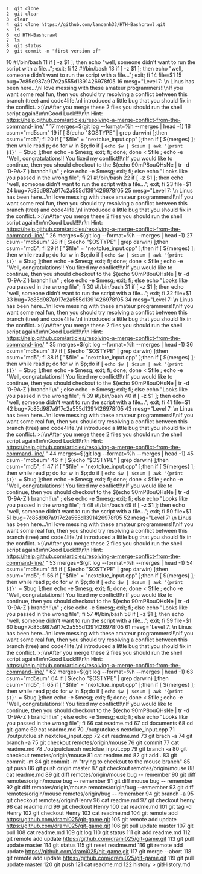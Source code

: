     1  git clone
    2  git clear
    3  clear
    4  git clone https://github.com/lanoanh33/HTH-Bashcrawl.git
    5  ls
    6  cd HTH-Bashcrawl
    7  ls
    8  git status
    9  git commit -m "first version of"
   10  #!/bin/bash
   11  if [ -z $1 ]; then    echo "well, someone didn't want to run the script with a file...";   exit; fi
   12  #!/bin/bash
   13  if [ -z $1 ]; then    echo "well, someone didn't want to run the script with a file...";   exit; fi
   14  file=$1
   15  bug=7c85d987a917c2a555d1391426978f05
   16  mesg="Level 7: \n Linus has been here...\nI love messing with these amateur programmers!!\nIf you want some real fun, then you should try resolving a conflict between this branch (tree) and code4life.\nI introduced a little bug that you should fix in the conflict. >:)\nAfter you merge these 2 files you should run the shell script again!!\n\nGood Luck!!!\n\n Hint: https://help.github.com/articles/resolving-a-merge-conflict-from-the-command-line/ "
   17  merges=$(git log --format=%h --merges | head -1)
   18  csum="md5sum"
   19  if [ $(echo "$OSTYPE" | grep darwin) ];then     csum="md5"; fi
   20  if [ "$file" = "nextclue_input.cpp" ];then    if [ ${merges} ]; then      while read p; do        for w in $p;do          if [ `echo $w | $csum | awk '{print $1}'` = $bug ];then            echo -e $mesg;            exit;          fi;        done;     done < $file ;     echo -e "Well, congratulations!! You fixed my conflict!!\nIf you would like to continue, then you should checkout to the $(echo 90mP8ouQHsNe | tr -d '0-9A-Z') branch!!\n" ;    else       echo -e $mesg;       exit;    fi;  else    echo "Looks like you passed in the wrong file"; fi
   21  #!/bin/bash
   22  if [ -z $1 ]; then    echo "well, someone didn't want to run the script with a file...";   exit; fi
   23  file=$1
   24  bug=7c85d987a917c2a555d1391426978f05
   25  mesg="Level 7: \n Linus has been here...\nI love messing with these amateur programmers!!\nIf you want some real fun, then you should try resolving a conflict between this branch (tree) and code4life.\nI introduced a little bug that you should fix in the conflict. >:)\nAfter you merge these 2 files you should run the shell script again!!\n\nGood Luck!!!\n\n Hint: https://help.github.com/articles/resolving-a-merge-conflict-from-the-command-line/ "
   26  merges=$(git log --format=%h --merges | head -1)
   27  csum="md5sum"
   28  if [ $(echo "$OSTYPE" | grep darwin) ];then     csum="md5"; fi
   29  if [ "$file" = "nextclue_input.cpp" ];then    if [ ${merges} ]; then      while read p; do        for w in $p;do          if [ `echo $w | $csum | awk '{print $1}'` = $bug ];then            echo -e $mesg;            exit;          fi;        done;     done < $file ;     echo -e "Well, congratulations!! You fixed my conflict!!\nIf you would like to continue, then you should checkout to the $(echo 90mP8ouQHsNe | tr -d '0-9A-Z') branch!!\n" ;    else       echo -e $mesg;       exit;    fi;  else    echo "Looks like you passed in the wrong file"; fi
   30  #!/bin/bash
   31  if [ -z $1 ]; then    echo "well, someone didn't want to run the script with a file...";   exit; fi
   32  file=$1
   33  bug=7c85d987a917c2a555d1391426978f05
   34  mesg="Level 7: \n Linus has been here...\nI love messing with these amateur programmers!!\nIf you want some real fun, then you should try resolving a conflict between this branch (tree) and code4life.\nI introduced a little bug that you should fix in the conflict. >:)\nAfter you merge these 2 files you should run the shell script again!!\n\nGood Luck!!!\n\n Hint: https://help.github.com/articles/resolving-a-merge-conflict-from-the-command-line/ "
   35  merges=$(git log --format=%h --merges | head -1)
   36  csum="md5sum"
   37  if [ $(echo "$OSTYPE" | grep darwin) ];then     csum="md5"; fi
   38  if [ "$file" = "nextclue_input.cpp" ];then    if [ ${merges} ]; then      while read p; do        for w in $p;do          if [ `echo $w | $csum | awk '{print $1}'` = $bug ];then            echo -e $mesg;            exit;          fi;        done;     done < $file ;     echo -e "Well, congratulations!! You fixed my conflict!!\nIf you would like to continue, then you should checkout to the $(echo 90mP8ouQHsNe | tr -d '0-9A-Z') branch!!\n" ;    else       echo -e $mesg;       exit;    fi;  else    echo "Looks like you passed in the wrong file"; fi
   39  #!/bin/bash
   40  if [ -z $1 ]; then    echo "well, someone didn't want to run the script with a file...";   exit; fi
   41  file=$1
   42  bug=7c85d987a917c2a555d1391426978f05
   43  mesg="Level 7: \n Linus has been here...\nI love messing with these amateur programmers!!\nIf you want some real fun, then you should try resolving a conflict between this branch (tree) and code4life.\nI introduced a little bug that you should fix in the conflict. >:)\nAfter you merge these 2 files you should run the shell script again!!\n\nGood Luck!!!\n\n Hint: https://help.github.com/articles/resolving-a-merge-conflict-from-the-command-line/ "
   44  merges=$(git log --format=%h --merges | head -1)
   45  csum="md5sum"
   46  if [ $(echo "$OSTYPE" | grep darwin) ];then     csum="md5"; fi
   47  if [ "$file" = "nextclue_input.cpp" ];then    if [ ${merges} ]; then      while read p; do        for w in $p;do          if [ `echo $w | $csum | awk '{print $1}'` = $bug ];then            echo -e $mesg;            exit;          fi;        done;     done < $file ;     echo -e "Well, congratulations!! You fixed my conflict!!\nIf you would like to continue, then you should checkout to the $(echo 90mP8ouQHsNe | tr -d '0-9A-Z') branch!!\n" ;    else       echo -e $mesg;       exit;    fi;  else    echo "Looks like you passed in the wrong file"; fi
   48  #!/bin/bash
   49  if [ -z $1 ]; then    echo "well, someone didn't want to run the script with a file...";   exit; fi
   50  file=$1
   51  bug=7c85d987a917c2a555d1391426978f05
   52  mesg="Level 7: \n Linus has been here...\nI love messing with these amateur programmers!!\nIf you want some real fun, then you should try resolving a conflict between this branch (tree) and code4life.\nI introduced a little bug that you should fix in the conflict. >:)\nAfter you merge these 2 files you should run the shell script again!!\n\nGood Luck!!!\n\n Hint: https://help.github.com/articles/resolving-a-merge-conflict-from-the-command-line/ "
   53  merges=$(git log --format=%h --merges | head -1)
   54  csum="md5sum"
   55  if [ $(echo "$OSTYPE" | grep darwin) ];then     csum="md5"; fi
   56  if [ "$file" = "nextclue_input.cpp" ];then    if [ ${merges} ]; then      while read p; do        for w in $p;do          if [ `echo $w | $csum | awk '{print $1}'` = $bug ];then            echo -e $mesg;            exit;          fi;        done;     done < $file ;     echo -e "Well, congratulations!! You fixed my conflict!!\nIf you would like to continue, then you should checkout to the $(echo 90mP8ouQHsNe | tr -d '0-9A-Z') branch!!\n" ;    else       echo -e $mesg;       exit;    fi;  else    echo "Looks like you passed in the wrong file"; fi
   57  #!/bin/bash
   58  if [ -z $1 ]; then    echo "well, someone didn't want to run the script with a file...";   exit; fi
   59  file=$1
   60  bug=7c85d987a917c2a555d1391426978f05
   61  mesg="Level 7: \n Linus has been here...\nI love messing with these amateur programmers!!\nIf you want some real fun, then you should try resolving a conflict between this branch (tree) and code4life.\nI introduced a little bug that you should fix in the conflict. >:)\nAfter you merge these 2 files you should run the shell script again!!\n\nGood Luck!!!\n\n Hint: https://help.github.com/articles/resolving-a-merge-conflict-from-the-command-line/ "
   62  merges=$(git log --format=%h --merges | head -1)
   63  csum="md5sum"
   64  if [ $(echo "$OSTYPE" | grep darwin) ];then     csum="md5"; fi
   65  if [ "$file" = "nextclue_input.cpp" ];then    if [ ${merges} ]; then      while read p; do        for w in $p;do          if [ `echo $w | $csum | awk '{print $1}'` = $bug ];then            echo -e $mesg;            exit;          fi;        done;     done < $file ;     echo -e "Well, congratulations!! You fixed my conflict!!\nIf you would like to continue, then you should checkout to the $(echo 90mP8ouQHsNe | tr -d '0-9A-Z') branch!!\n" ;    else       echo -e $mesg;       exit;    fi;  else    echo "Looks like you passed in the wrong file"; fi
   66  cat readme.md
   67  cd documents
   68  cd git-game
   69  cat readme.md
   70  ./outputclue.s nextclue_input.cpp
   71  ./outputclue.sh nextclue_input.cpp
   72  cat readme.md
   73  git brach -a
   74  git branch -a
   75  git checkout remotes/origin/mouse
   76  git commit 
   77  cat readme.md
   78  ./outputclue.sh nextclue_input.cpp
   79  git branch -a
   80  git checkout remotes/origin/mouse
   81  cat readme.md
   82  git add . 
   83  git commit -m 
   84  git commit -m "trying to checkout to the mouse branch"
   85  git push 
   86  git push origin master
   87  git checkout remotes/origin/mouse
   88  cat readme.md
   89  git diff remotes/origin/mouse bug -- remember
   90  git diff remotes/origin/mouse bug -- remember
   91  git diff mouse bug -- remember
   92  git diff remotes/origin/mouse remotes/origin/bug --remember
   93  git diff remotes/origin/mouse remotes/origin/bug -- remember
   94  git branch -a
   95  git checkout remotes/origin/Henry
   96  cat readme.md
   97  git checkout henry
   98  cat readme.md
   99  git checkout Henry
  100  cat readme.md
  101  git tag -d Henry
  102  git checkout Henry
  103  cat readme.md
  104  git remote add https://github.com/drami025/git-game.git
  105  git remote add update https://github.com/drami025/git-game.git
  106  git pull update master
  107  git pull
  108  cat readme.md
  109  git log
  110  git status
  111  git add readme.md
  112  git remote add update https://github.com/drami025/git-game.git
  113  git pull update master
  114  git status
  115  git reset readme.md
  116  git remote add update https://github.com/drami025/git-game.git
  117  git merge --abort
  118  git remote add update https://github.com/drami025/git-game.git
  119  git pull update master
  120  git push
  121  cat readme.md
  122  history > gitHistory.md
